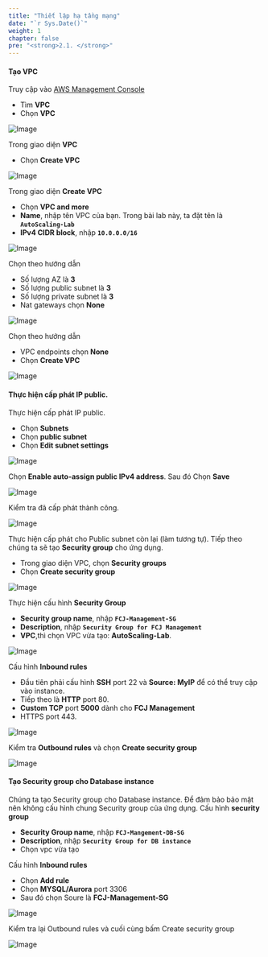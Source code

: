 ```yaml
---
title: "Thiết lập hạ tầng mạng"
date: "`r Sys.Date()`"
weight: 1
chapter: false
pre: "<strong>2.1. </strong>"
---
```


#### Tạo VPC

Truy cập vào [AWS Management Console](https://aws.amazon.com/premiumsupport/knowledge-center/sign-in-console/)

- Tìm **VPC**
- Chọn **VPC**

![Image](/images/2-preparation/2.1-network/2.1.1.png?featherlight=false&width=90pc)

Trong giao diện **VPC**

- Chọn **Create VPC**

![Image](/images/2-preparation/2.1-network/2.1.2.png?featherlight=false&width=90pc)

Trong giao diện **Create VPC**

- Chọn **VPC and more**
- **Name**, nhập tên VPC của bạn. Trong bài lab này, ta đặt tên là **`AutoScaling-Lab`**
- **IPv4 CIDR block**, nhập **`10.0.0.0/16`**

![Image](/images/2-preparation/2.1-network/2.1.3.png?featherlight=false&width=90pc)

Chọn theo hướng dẫn

- Số lượng AZ là **3**
- Số lượng public subnet là **3**
- Số lượng private subnet là **3**
- Nat gateways chọn **None**

![Image](/images/2-preparation/2.1-network/2.1.4.png?featherlight=false&width=90pc)

Chọn theo hướng dẫn

- VPC endpoints chọn **None**
- Chọn **Create VPC**

![Image](/images/2-preparation/2.1-network/2.1.5.png?featherlight=false&width=90pc)

#### Thực hiện cấp phát IP public.

Thực hiện cấp phát IP public.

- Chọn **Subnets**
- Chọn **public subnet**
- Chọn **Edit subnet settings**

![Image](/images/2-preparation/2.1-network/2.1.6.png?featherlight=false&width=90pc)

Chọn **Enable auto-assign public IPv4 address**. Sau đó Chọn **Save**

![Image](/images/2-preparation/2.1-network/2.1.7.png?featherlight=false&width=90pc)

Kiểm tra đã cấp phát thành công.

![Image](/images/2-preparation/2.1-network/2.1.8.png?featherlight=false&width=90pc)

Thực hiện cấp phát cho Public subnet còn lại (làm tương tự).
Tiếp theo chúng ta sẽ tạo **Security group** cho ứng dụng.

- Trong giao diện VPC, chọn **Security groups**
- Chọn **Create security group**

![Image](/images/2-preparation/2.1-network/2.1.9.png?featherlight=false&width=90pc)

Thực hiện cấu hình **Security Group**

- **Security group name**, nhập **`FCJ-Management-SG`**
- **Description**, nhập **`Security Group for FCJ Management`**
- **VPC**,thì chọn VPC vừa tạo: **AutoScaling-Lab**.

![Image](/images/2-preparation/2.1-network/2.1.10.png?featherlight=false&width=90pc)

Cấu hình **Inbound rules**

- Đầu tiên phải cấu hình **SSH** port 22 và **Source: MyIP** để có thể truy cập vào instance.
- Tiếp theo là **HTTP** port 80.
- **Custom TCP** port **5000** dành cho **FCJ Management**
- HTTPS port 443.

![Image](/images/2-preparation/2.1-network/2.1.11.png?featherlight=false&width=90pc)

Kiểm tra **Outbound rules** và chọn **Create security group**

![Image](/images/2-preparation/2.1-network/2.1.12.png?featherlight=false&width=90pc)

#### Tạo Security group cho Database instance

Chúng ta tạo Security group cho Database instance. Để đảm bảo bảo mật nên không cấu hình chung Security group của ứng dụng.
Cấu hình **security group**

- **Security Group name**, nhập **`FCJ-Mangement-DB-SG`**
- **Description**, nhập **`Security Group for DB instance`**
- Chọn vpc vừa tạo

Cấu hình **Inbound rules**

- Chọn **Add rule**
- Chọn **MYSQL/Aurora** port 3306
- Sau đó chọn Soure là **FCJ-Management-SG**

![Image](/images/2-preparation/2.1-network/2.1.13.png?featherlight=false&width=90pc)

Kiểm tra lại Outbound rules và cuối cùng bấm Create security group

![Image](/images/2-preparation/2.1-network/2.1.14.png?featherlight=false&width=90pc)
